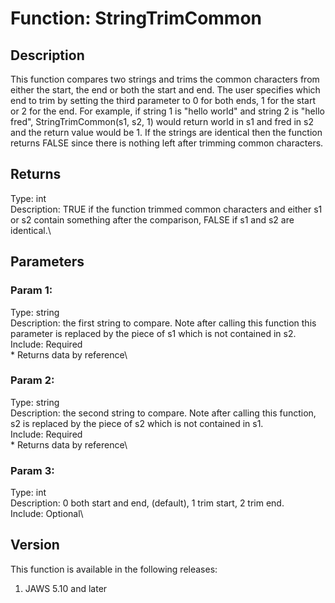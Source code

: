 # Function: StringTrimCommon

## Description

This function compares two strings and trims the common characters from
either the start, the end or both the start and end. The user specifies
which end to trim by setting the third parameter to 0 for both ends, 1
for the start or 2 for the end. For example, if string 1 is \"hello
world\" and string 2 is \"hello fred\", StringTrimCommon(s1, s2, 1)
would return world in s1 and fred in s2 and the return value would be 1.
If the strings are identical then the function returns FALSE since there
is nothing left after trimming common characters.

## Returns

Type: int\
Description: TRUE if the function trimmed common characters and either
s1 or s2 contain something after the comparison, FALSE if s1 and s2 are
identical.\

## Parameters

### Param 1:

Type: string\
Description: the first string to compare. Note after calling this
function this parameter is replaced by the piece of s1 which is not
contained in s2.\
Include: Required\
\* Returns data by reference\

### Param 2:

Type: string\
Description: the second string to compare. Note after calling this
function, s2 is replaced by the piece of s2 which is not contained in
s1.\
Include: Required\
\* Returns data by reference\

### Param 3:

Type: int\
Description: 0 both start and end, (default), 1 trim start, 2 trim end.\
Include: Optional\

## Version

This function is available in the following releases:

1.  JAWS 5.10 and later
